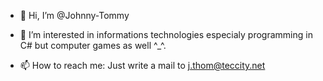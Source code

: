 - 👋 Hi, I’m @Johnny-Tommy

- 👀 I’m interested in informations technologies especialy programming in C# but computer games as well ^_^.
- 📫 How to reach me: Just write a mail to j.thom@teccity.net
